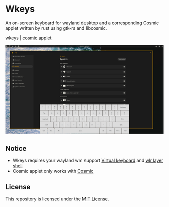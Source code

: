 # Wkeys
An on-screen keyboard for wayland desktop and a corresponding Cosmic applet written by rust using gtk-rs and libcosmic.

[wkeys](./wkeys/README.md) | [cosmic applet](./cosmic-applet/README.md)


![Screenshot](./assets/wkeys.png)

## Notice
- Wkeys requires your wayland wm support [Virtual keyboard](https://wayland.app/protocols/virtual-keyboard-unstable-v1) and [wlr layer shell](https://wayland.app/protocols/wlr-layer-shell-unstable-v1)
- Cosmic applet only works with [Cosmic](https://github.com/pop-os/cosmic-epoch)



## License

This repository is licensed under the [MIT License](LICENSE).
